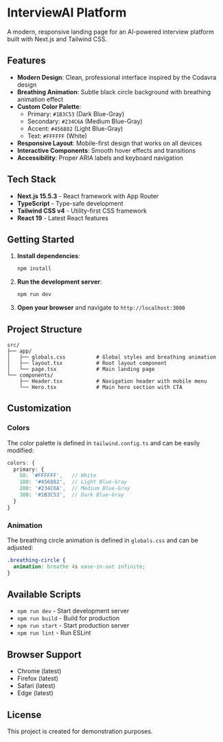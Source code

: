 # InterviewAI Platform

A modern, responsive landing page for an AI-powered interview platform built with Next.js and Tailwind CSS.

## Features

- **Modern Design**: Clean, professional interface inspired by the Codavra design
- **Breathing Animation**: Subtle black circle background with breathing animation effect
- **Custom Color Palette**: 
  - Primary: `#1B3C53` (Dark Blue-Gray)
  - Secondary: `#234C6A` (Medium Blue-Gray) 
  - Accent: `#456882` (Light Blue-Gray)
  - Text: `#FFFFFF` (White)
- **Responsive Layout**: Mobile-first design that works on all devices
- **Interactive Components**: Smooth hover effects and transitions
- **Accessibility**: Proper ARIA labels and keyboard navigation

## Tech Stack

- **Next.js 15.5.3** - React framework with App Router
- **TypeScript** - Type-safe development
- **Tailwind CSS v4** - Utility-first CSS framework
- **React 19** - Latest React features

## Getting Started

1. **Install dependencies**:
   ```bash
   npm install
   ```

2. **Run the development server**:
   ```bash
   npm run dev
   ```

3. **Open your browser** and navigate to `http://localhost:3000`

## Project Structure

```
src/
├── app/
│   ├── globals.css          # Global styles and breathing animation
│   ├── layout.tsx           # Root layout component
│   └── page.tsx             # Main landing page
└── components/
    ├── Header.tsx           # Navigation header with mobile menu
    └── Hero.tsx             # Main hero section with CTA
```

## Customization

### Colors
The color palette is defined in `tailwind.config.ts` and can be easily modified:

```typescript
colors: {
  primary: {
    50: '#FFFFFF',   // White
    100: '#456882',  // Light Blue-Gray
    200: '#234C6A',  // Medium Blue-Gray
    300: '#1B3C53',  // Dark Blue-Gray
  }
}
```

### Animation
The breathing circle animation is defined in `globals.css` and can be adjusted:

```css
.breathing-circle {
  animation: breathe 4s ease-in-out infinite;
}
```

## Available Scripts

- `npm run dev` - Start development server
- `npm run build` - Build for production
- `npm run start` - Start production server
- `npm run lint` - Run ESLint

## Browser Support

- Chrome (latest)
- Firefox (latest)
- Safari (latest)
- Edge (latest)

## License

This project is created for demonstration purposes.
